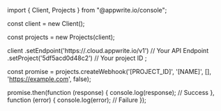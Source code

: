 import { Client, Projects } from "@appwrite.io/console";

const client = new Client();

const projects = new Projects(client);

client
    .setEndpoint('https://<REGION>.cloud.appwrite.io/v1') // Your API Endpoint
    .setProject('5df5acd0d48c2') // Your project ID
;

const promise = projects.createWebhook('[PROJECT_ID]', '[NAME]', [], 'https://example.com', false);

promise.then(function (response) {
    console.log(response); // Success
}, function (error) {
    console.log(error); // Failure
});